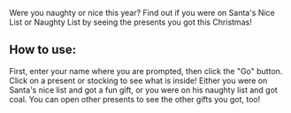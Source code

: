 Were you naughty or nice this year? Find out if you were on Santa's Nice List or Naughty List by seeing the presents you got this Christmas!

<h2>How to use:</h2>
First, enter your name where you are prompted, then click the "Go" button. Click on a present or stocking to see what is inside! Either you were on Santa's nice list and got a fun gift, or you were on his naughty list and got coal. You can open other presents to see the other gifts you got, too!
